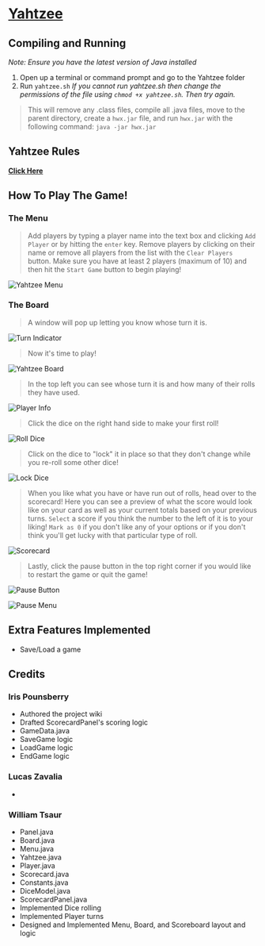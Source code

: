 # [Yahtzee](https://github.com/WTsaur/Yahtzee)

## Compiling and Running
*Note: Ensure you have the latest version of Java installed* 
1. Open up a terminal or command prompt and go to the Yahtzee folder
2. Run `yahtzee.sh`
*If you cannot run yahtzee.sh then change the permissions of the file using `chmod +x yahtzee.sh`. Then try again.*
> This will remove any .class files, compile all .java files, 
> move to the parent directory, create a `hwx.jar` file, 
> and run `hwx.jar` with the following command: `java -jar hwx.jar`

## Yahtzee Rules
**[Click Here](https://www.ultraboardgames.com/yahtzee/game-rules.php)**

## How To Play The Game!
### The Menu
> Add players by typing a player name into the text box and clicking `Add Player` or by hitting the `enter` key.
> Remove players by clicking on their name or remove all players from the list with the `Clear Players` button.
> Make sure you have at least 2 players (maximum of 10) and then hit the `Start Game` button to begin playing!

![Yahtzee Menu](https://github.com/WTsaur/Yahtzee/blob/main/images/menu.png)

### The Board
> A window will pop up letting you know whose turn it is.

![Turn Indicator](https://github.com/WTsaur/Yahtzee/blob/main/images/turnIndicator.png)

> Now it's time to play!

![Yahtzee Board](https://github.com/WTsaur/Yahtzee/blob/main/images/board.png)

> In the top left you can see whose turn it is and how many of their rolls they have used.

![Player Info](https://github.com/WTsaur/Yahtzee/blob/main/images/playerAndRollCount.png)

> Click the dice on the right hand side to make your first roll!

![Roll Dice](https://github.com/WTsaur/Yahtzee/blob/main/images/rollDice.png)

> Click on the dice to "lock" it in place so that they don't change while you re-roll some other dice!

![Lock Dice](https://github.com/WTsaur/Yahtzee/blob/main/images/lockDice.png)

> When you like what you have or have run out of rolls, head over to the scorecard!
> Here you can see a preview of what the score would look like on your card as well as your current totals based on your previous turns.
> `Select` a score if you think the number to the left of it is to your liking!
> `Mark as 0` if you don't like any of your options or if you don't think you'll get lucky with that particular type of roll.

![Scorecard](https://github.com/WTsaur/Yahtzee/blob/main/images/scorecardImg.png)

> Lastly, click the pause button in the top right corner if you would like to restart the game or quit the game!

![Pause Button](https://github.com/WTsaur/Yahtzee/blob/main/images/pauseImg.png)

![Pause Menu](https://github.com/WTsaur/Yahtzee/blob/main/images/pauseMenu.png)

## Extra Features Implemented
- Save/Load a game

## Credits
### Iris Pounsberry
- Authored the project wiki
- Drafted ScorecardPanel's scoring logic
- GameData.java
- SaveGame logic
- LoadGame logic
- EndGame logic

### Lucas Zavalia
- 

### William Tsaur
- Panel.java
- Board.java
- Menu.java
- Yahtzee.java
- Player.java
- Scorecard.java
- Constants.java
- DiceModel.java
- ScorecardPanel.java
- Implemented Dice rolling
- Implemented Player turns
- Designed and Implemented Menu, Board, and Scoreboard layout and logic
